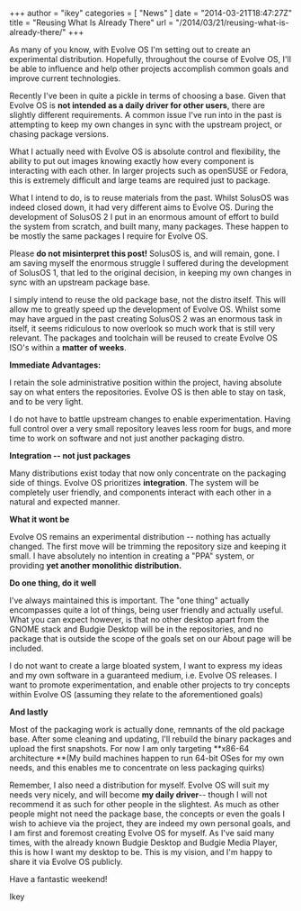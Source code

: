+++
author = "ikey"
categories = [
"News"
]
date =  "2014-03-21T18:47:27Z"
title = "Reusing What Is Already There"
url = "/2014/03/21/reusing-what-is-already-there/"
+++

As many of you know, with Evolve OS I'm setting out to create an experimental distribution. Hopefully, throughout the course of Evolve OS, I'll be able to influence and 
help other projects accomplish common goals and improve current technologies.

Recently I've been in quite a pickle in terms of choosing a base. Given that Evolve OS is **not intended as a daily driver for other users**, there are slightly different 
requirements. A common issue I've run into in the past is attempting to keep my own changes in sync with the upstream project, or chasing package versions.

What I actually need with Evolve OS is<!--more--> absolute control and flexibility, the ability to put out images knowing exactly how every component is interacting with 
each other. In larger projects such as openSUSE or Fedora, this is extremely difficult and large teams are required just to package.

What I intend to do, is to reuse materials from the past. Whilst SolusOS was indeed closed down, it had very different aims to Evolve OS. During the development of SolusOS 2
 I put in an enormous amount of effort to build the system from scratch, and built many, many packages. These happen to be mostly the same packages I require for Evolve OS.

Please **do not misinterpret this post!** SolusOS is, and will remain, gone. I am saving myself the enormous struggle I suffered during the development of SolusOS 1, that 
led to the original decision, in keeping my own changes in sync with an upstream package base.

I simply intend to reuse the old package base, not the distro itself. This will allow me to greatly speed up the development of Evolve OS. Whilst some may have argued in the 
past creating SolusOS 2 was an enormous task in itself, it seems ridiculous to now overlook so much work that is still very relevant. The packages and toolchain will be reused to create Evolve OS ISO's within a **matter of weeks**.

**Immediate Advantages:**

I retain the sole administrative position within the project, having absolute say on what enters the repositories. Evolve OS is then able to stay on task, and to be very light.

I do not have to battle upstream changes to enable experimentation. Having full control over a very small repository leaves less room for bugs, and more time to work on 
software and not just another packaging distro.

**Integration -- not just packages**

Many distributions exist today that now only concentrate on the packaging side of things. Evolve OS prioritizes **integration**. The system will be completely user friendly, and components interact with each other in a natural and expected manner.

**What it wont be**

Evolve OS remains an experimental distribution -- nothing has actually changed. The first move will be trimming the repository size and keeping it small. I have absolutely
 no intention in creating a "PPA" system, or providing **yet another monolithic distribution.**

**Do one thing, do it well**

I've always maintained this is important. The "one thing" actually encompasses quite a lot of things, being user friendly and actually useful. What you can expect however, is
 that no other desktop apart from the GNOME stack and Budgie Desktop will be in the repositories, and no package that is outside the scope of the goals set on our About page 
 will be included.

I do not want to create a large bloated system, I want to express my ideas and my own software in a guaranteed medium, i.e. Evolve OS releases. I want to promote 
experimentation, and enable other projects to try concepts within Evolve OS (assuming they relate to the aforementioned goals)

**And lastly**

Most of the packaging work is actually done, remnants of the old package base. After some cleaning and updating, I'll rebuild the binary packages and upload the first 
snapshots. For now I am only targeting **x86-64 architecture **(My build machines happen to run 64-bit OSes for my own needs, and this enables me to concentrate on 
less packaging quirks)

Remember, I also need a distribution for myself. Evolve OS will suit my needs very nicely, and will become **my daily driver**-- though I will not recommend it as such for 
other people in the slightest. As much as other people might not need the package base, the concepts or even the goals I wish to achieve via the project, they are indeed 
my own personal goals, and I am first and foremost creating Evolve OS for myself. As I've said many times, with the already known Budgie Desktop and Budgie Media 
Player, this is how I want my desktop to be. This is my vision, and I'm happy to share it via Evolve OS publicly.

Have a fantastic weekend!

Ikey
